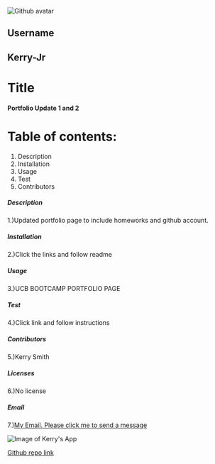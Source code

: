 
![Github avatar](https://avatars3.githubusercontent.com/u/59150488?v=4)

## Username
## Kerry-Jr
# Title
#### Portfolio Update 1 and 2
# Table of contents:
1. Description
1. Installation
1. Usage
1. Test
1. Contributors
##### Description
1.)Updated portfolio page to include homeworks and github account.
##### Installation
2.)Click the links and follow readme
##### Usage
3.)UCB BOOTCAMP PORTFOLIO PAGE
##### Test
4.)Click link and follow instructions
##### Contributors
5.)Kerry Smith
##### Licenses
6.)No license
##### Email
7.)[My Email. Please click me to send a message](mailto:kerrysfs@gmail.com)

![Image of Kerry's App](./assets/image/readmeapp.gif)


[Github repo link](https://github.com/Kerry-Jr "Your github repo")
  

  
 
  

  

